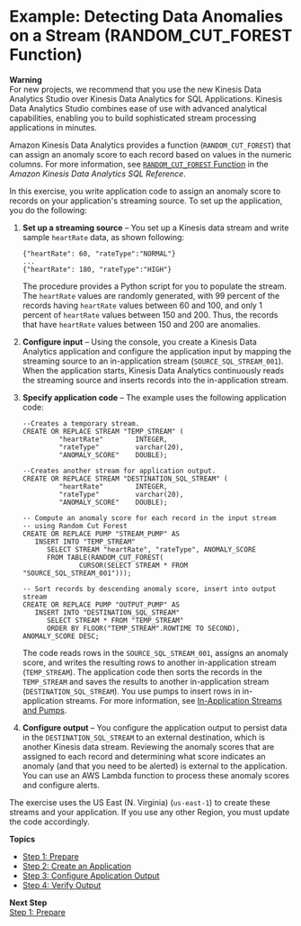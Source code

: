 # Example: Detecting Data Anomalies on a Stream \(RANDOM\_CUT\_FOREST Function\)<a name="app-anomaly-detection"></a>

**Warning**  
For new projects, we recommend that you use the new Kinesis Data Analytics Studio over Kinesis Data Analytics for SQL Applications\. Kinesis Data Analytics Studio combines ease of use with advanced analytical capabilities, enabling you to build sophisticated stream processing applications in minutes\.

Amazon Kinesis Data Analytics provides a function \(`RANDOM_CUT_FOREST`\) that can assign an anomaly score to each record based on values in the numeric columns\. For more information, see [`RANDOM_CUT_FOREST` Function](https://docs.aws.amazon.com/kinesisanalytics/latest/sqlref/analytics-sql-reference.html) in the *Amazon Kinesis Data Analytics SQL Reference*\. 

In this exercise, you write application code to assign an anomaly score to records on your application's streaming source\. To set up the application, you do the following:

1. **Set up a streaming source** – You set up a Kinesis data stream and write sample `heartRate` data, as shown following:

   ```
   {"heartRate": 60, "rateType":"NORMAL"}
   ...
   {"heartRate": 180, "rateType":"HIGH"}
   ```

   The procedure provides a Python script for you to populate the stream\. The `heartRate` values are randomly generated, with 99 percent of the records having `heartRate` values between 60 and 100, and only 1 percent of `heartRate` values between 150 and 200\. Thus, the records that have `heartRate` values between 150 and 200 are anomalies\. 

1. **Configure input** – Using the console, you create a Kinesis Data Analytics application and configure the application input by mapping the streaming source to an in\-application stream \(`SOURCE_SQL_STREAM_001`\)\. When the application starts, Kinesis Data Analytics continuously reads the streaming source and inserts records into the in\-application stream\.

1. **Specify application code** – The example uses the following application code:

   ```
   --Creates a temporary stream.
   CREATE OR REPLACE STREAM "TEMP_STREAM" (
   	        "heartRate"        INTEGER,
   	        "rateType"         varchar(20),
   	        "ANOMALY_SCORE"    DOUBLE);
   
   --Creates another stream for application output.	        
   CREATE OR REPLACE STREAM "DESTINATION_SQL_STREAM" (
   	        "heartRate"        INTEGER,
   	        "rateType"         varchar(20),
   	        "ANOMALY_SCORE"    DOUBLE);
   
   -- Compute an anomaly score for each record in the input stream
   -- using Random Cut Forest
   CREATE OR REPLACE PUMP "STREAM_PUMP" AS 
      INSERT INTO "TEMP_STREAM"
         SELECT STREAM "heartRate", "rateType", ANOMALY_SCORE 
         FROM TABLE(RANDOM_CUT_FOREST(
                 CURSOR(SELECT STREAM * FROM "SOURCE_SQL_STREAM_001")));
   
   -- Sort records by descending anomaly score, insert into output stream
   CREATE OR REPLACE PUMP "OUTPUT_PUMP" AS 
      INSERT INTO "DESTINATION_SQL_STREAM"
         SELECT STREAM * FROM "TEMP_STREAM"
         ORDER BY FLOOR("TEMP_STREAM".ROWTIME TO SECOND), ANOMALY_SCORE DESC;
   ```

   The code reads rows in the `SOURCE_SQL_STREAM_001`, assigns an anomaly score, and writes the resulting rows to another in\-application stream \(`TEMP_STREAM`\)\. The application code then sorts the records in the `TEMP_STREAM` and saves the results to another in\-application stream \(`DESTINATION_SQL_STREAM`\)\. You use pumps to insert rows in in\-application streams\. For more information, see [In\-Application Streams and Pumps](streams-pumps.md)\.

1. **Configure output** – You configure the application output to persist data in the `DESTINATION_SQL_STREAM` to an external destination, which is another Kinesis data stream\. Reviewing the anomaly scores that are assigned to each record and determining what score indicates an anomaly \(and that you need to be alerted\) is external to the application\. You can use an AWS Lambda function to process these anomaly scores and configure alerts\. 

The exercise uses the US East \(N\. Virginia\) \(`us-east-1`\) to create these streams and your application\. If you use any other Region, you must update the code accordingly\.

**Topics**
+ [Step 1: Prepare](app-anomaly-prepare.md)
+ [Step 2: Create an Application](app-anom-score-create-app.md)
+ [Step 3: Configure Application Output](app-anomaly-create-ka-app-config-destination.md)
+ [Step 4: Verify Output](app-anomaly-verify-output.md)

**Next Step**  
[Step 1: Prepare](app-anomaly-prepare.md)